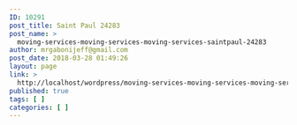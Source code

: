 ```yaml
---
ID: 10291
post_title: Saint Paul 24283
post_name: >
  moving-services-moving-services-moving-services-saintpaul-24283
author: mrgabonijeff@gmail.com
post_date: 2018-03-28 01:49:26
layout: page
link: >
  http://localhost/wordpress/moving-services-moving-services-moving-services-saintpaul-24283/
published: true
tags: [ ]
categories: [ ]
---
```

